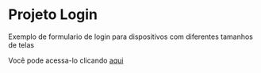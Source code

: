# Projeto Login
 Exemplo de formulario de login para dispositivos com diferentes tamanhos de telas
 
 Você pode acessa-lo clicando [aqui](https://edusoaresrz.github.io/projeto-login/)
